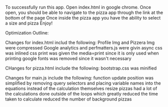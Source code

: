 To successfully run this app. Open index.html in google chrome.
Once open, you should be able to navigate to the pizza app through the link at the bottom of the page
Once inside the pizza app you have the ability to select a size and pizza
Enjoy!



Optimization Outline:

Changes for index.html includ the following:
    Profile Img and Pizzera Img were compressed
    Google analytics and perfmatters.js were givin async
    css was inlined
    css print was given the media=print since it is only used when printing
    google fonts was removed since it wasn't necessary

CHanges for pizza.html include the following:
    bootstrap.css was minified

Changes for main.js include the following:
    function update position was simplified by removing query selectors and placing variable names into the equations instead of the calculation themselves
    resize pizzas had a lot of the calculations done outside of the loops which greatly reduced the time taken to calculate
    reduced the number of background pizzas

